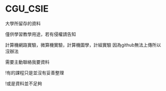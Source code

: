# CGU_CSIE
大學所留存的資料

僅供學習教學用途，若有侵權請告知

計算機網路實驗，微算機實驗，計算機圖學，計組實驗 因為github無法上傳所以沒辦法

需要主動聯絡我要資料

!有的課程只是並沒有妥善整理

!或是資料並不足夠

